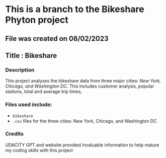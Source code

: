 # This is a branch to the Bikeshare Phyton project

## File was created on 08/02/2023

## Title : Bikeshare 

### Description
This project analyses the bikeshare data from three major cities: _New York, Chicago, and Washington DC_. This includes customer analysis, popular stations, total and average trip times, 

### Files used include:
 - `bikeshare`
 - `.csv` files for the three cities: New York, Chicago, and Washington DC

### Credits
UDACITY GPT and website provided invaluable information to help mature my coding skills with this project 

